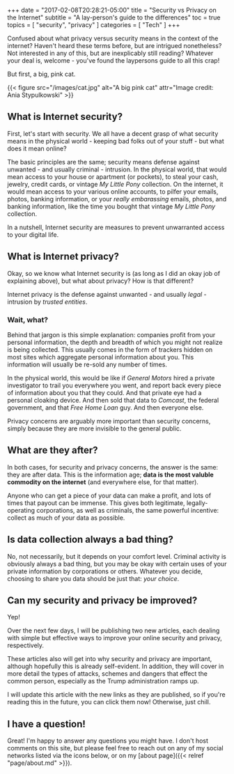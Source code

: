 +++
date = "2017-02-08T20:28:21-05:00"
title = "Security vs Privacy on the Internet"
subtitle = "A lay-person's guide to the differences"
toc = true
topics = [
  "security",
  "privacy"
]
categories = [
  "Tech"
]
+++

Confused about what privacy versus security means in the context of the
internet? Haven't heard these terms before, but are intrigued nonetheless? Not
interested in any of this, but are inexplicably still reading? Whatever your
deal is, welcome - you've found the laypersons guide to all this crap!

<!--more-->

But first, a big, pink cat.

{{< figure src="/images/cat.jpg" alt="A big pink cat" attr="Image credit: Ania Stypulkowski" >}}

## What is Internet security?

First, let's start with security. We all have a decent grasp of what security
means in the physical world - keeping bad folks out of your stuff - but what
does it mean online?

The basic principles are the same; security means defense against unwanted -
and usually criminal - intrusion. In the physical world, that
would mean access to your house or apartment (or pockets), to steal your cash,
jewelry, credit cards, or vintage *My Little Pony* collection.
On the internet, it would mean access to your various online accounts,
to pilfer your emails, photos, banking information, or your *really embarassing*
emails, photos, and banking information, like the time you bought that vintage
*My Little Pony* collection.

In a nutshell, Internet security are measures to prevent unwarranted access to
your digital life.

## What is Internet privacy?

Okay, so we know what Internet security is (as long as I did an okay job of
explaining above), but what about privacy? How is that different?

Internet privacy is the defense against unwanted - and usually *legal* -
intrusion by *trusted entities*.

### Wait, what?

Behind that jargon is this simple explanation: companies profit from your
personal information, the depth and breadth of which you might not realize is
being collected. This usually comes in the form of trackers hidden on most
sites which aggregate personal information about you. This information will
usually be re-sold any number of times.

In the physical world, this would be like if *General Motors* hired a private
investigator to trail you everywhere you went, and report back every piece of
information about you that they could. And that private eye had a personal
cloaking device. And then sold that data to *Comcast*, the federal government,
and that *Free Home Loan* guy. And then everyone else.

Privacy concerns are arguably more important than security concerns, simply
because they are more invisible to the general public.

## What are they after?

In both cases, for security and privacy concerns, the answer is the same:
they are after data. This is the information age;
**data is the most valuble commodity on the internet** (and everywhere else,
for that matter).

Anyone who can get a piece of your data can make a profit, and lots of times
that payout can be immense. This gives both legitimate, legally-operating
corporations, as well as criminals, the same powerful incentive: collect as
much of your data as possible.

## Is data collection always a bad thing?

No, not necessarily, but it depends on your comfort level. Criminal activity is
obviously always a bad thing, but you may be okay with certain uses of your
private information by corporations or others. Whatever you decide, choosing
to share you data should be just that: *your choice*.

## Can my security and privacy be improved?

Yep!

Over the next few days, I will be publishing two new articles, each dealing with
simple but effective ways to improve your online security and privacy,
respectively.

These articles also will get into why security and privacy are important,
although hopefully this is already self-evident. In addition, they will cover in
more detail the types of attacks, schemes and dangers that effect the common
person, especially as the Trump administration ramps up.

I will update this article with the new links as they are published, so
if you're reading this in the future, you can click them now!
Otherwise, just chill.

## I have a question!

Great! I'm happy to answer any questions you might have. I don't host comments
on this site, but please feel free to reach out on any of my social networks
listed via the icons below, or on my [about page]({{< relref "page/about.md" >}}).
